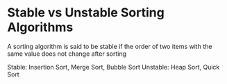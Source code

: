 # Stable vs Unstable Sorting Algorithms

A sorting algorithm is said to be stable if the order of two items with the same value does not change after sorting

Stable: Insertion Sort, Merge Sort, Bubble Sort
Unstable: Heap Sort, Quick Sort
